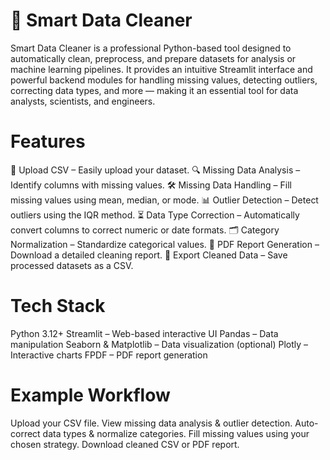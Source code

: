 # 🧹 Smart Data Cleaner

Smart Data Cleaner is a professional Python-based tool designed to automatically clean, preprocess, and prepare datasets for analysis or machine learning pipelines.
It provides an intuitive Streamlit interface and powerful backend modules for handling missing values, detecting outliers, correcting data types, and more — making it an essential tool for data analysts, scientists, and engineers.

# Features

📄 Upload CSV – Easily upload your dataset.
🔍 Missing Data Analysis – Identify columns with missing values.
🛠 Missing Data Handling – Fill missing values using mean, median, or mode.
📊 Outlier Detection – Detect outliers using the IQR method.
⏳ Data Type Correction – Automatically convert columns to correct numeric or date formats.
🗂 Category Normalization – Standardize categorical values.
📑 PDF Report Generation – Download a detailed cleaning report.
💾 Export Cleaned Data – Save processed datasets as a CSV.

# Tech Stack

Python 3.12+
Streamlit – Web-based interactive UI
Pandas – Data manipulation
Seaborn & Matplotlib – Data visualization (optional)
Plotly – Interactive charts
FPDF – PDF report generation

# Example Workflow

Upload your CSV file.
View missing data analysis & outlier detection.
Auto-correct data types & normalize categories.
Fill missing values using your chosen strategy.
Download cleaned CSV or PDF report.
